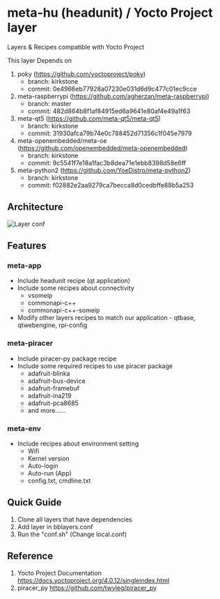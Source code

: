 # meta-hu (headunit) / Yocto Project layer

Layers & Recipes compatible with Yocto Project

This layer Depends on

1. poky (https://github.com/yoctoproject/poky)
   - branch: kirkstone
   - commit: 0e4966eb77928a07230e031d6d9c477c01ec9cce
2. meta-raspberrypi (https://github.com/agherzan/meta-raspberrypi)
   - branch: master
   - commit: 482d864b8f1af84915ed6a9641e80af4e49a1f63
3. meta-qt5 (https://github.com/meta-qt5/meta-qt5)
   - branch: kirkstone
   - commit: 31930afca79b74e0c788452d71356c1f045e7979
4. meta-openembedded/meta-oe (https://github.com/openembedded/meta-openembedded)
   - branch: kirkstone
   - commit: 9c5541f7e18a1fac3b8dea71e1ebb8398d58e6ff
5. meta-python2 (https://github.com/YoeDistro/meta-python2)
   - branch: kirkstone
   - commit: f02882e2aa9279ca7becca8d0cedbffe88b5a253

## Architecture
![Layer conf](https://github.com/SEA-ME-Team4/meta-hu/assets/55338823/dcfb5f03-d4bd-4815-870e-6ea0b17d06fe)

## Features

### meta-app

- Include headunit recipe (qt application)
- Include some recipes about connectivity 
    - vsomeip
    - commonapi-c++
    - commonapi-c++-someip
- Modify other layers recipes to match our application - qtbase, qtwebengine, rpi-config

### meta-piracer 

- Include piracer-py package recipe
- Include some required recipes to use piracer package  
    - adafruit-blinka
    - adafruit-bus-device
    - adafruit-framebuf
    - adafruit-ina219
    - adafruit-pca8685
    - and more......

### meta-env

- Include recipes about environment setting
    - Wifi
    - Kernel version
    - Auto-login
    - Auto-run (App)
    - config.txt, cmdline.txt

## Quick Guide
1. Clone all layers that have dependencies
2. Add layer in bblayers.conf 
3. Run the "conf.sh" (Change local.conf)

## Reference
1. Yocto Project Documentation
https://docs.yoctoproject.org/4.0.12/singleindex.html
2. piracer_py
https://github.com/twyleg/piracer_py
